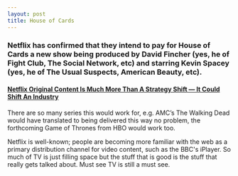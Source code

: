 ```yaml
---
layout: post
title: House of Cards
---
```


### Netflix has confirmed that they intend to pay for House of Cards a new show being produced by David Fincher (yes, he of Fight Club, The Social Network, etc) and starring Kevin Spacey (yes, he of The Usual Suspects, American Beauty, etc).

#### [Netflix Original Content Is Much More Than A Strategy Shift — It Could Shift An Industry](http://techcrunch.com/2011/03/18/killing-cable/)

There are so many series this would work for, e.g. AMC’s The Walking Dead would have translated to being delivered this way no problem, the forthcoming Game of Thrones from HBO would work too. 

Netflix is well-known; people are becoming more familiar with the web as a primary distribution channel for video content, such as the BBC's iPlayer. So much of TV is just filling space but the stuff that is good is the stuff that really gets talked about. Must see TV is still a must see.